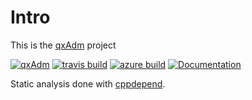 Intro
=============
This is the [qxAdm](http://kcris.github.io/qxAdm/) project

[![qxAdm](http://img.shields.io/badge/qxAdm-beta-yellow.svg)](https://kcris.github.io/qxAdm)
[![travis build](https://secure.travis-ci.org/kcris/qxAdm.png)](https://travis-ci.org/kcris/qxAdm)
[![azure build](https://dev.azure.com/kcris123/qxAdm/_apis/build/status/kcris.qxAdm?branchName=master)](https://dev.azure.com/kcris123/qxAdm/_build/latest?definitionId=1&branchName=master)
[![Documentation](https://codedocs.xyz/kcris/qxAdm.svg)](https://codedocs.xyz/kcris/qxAdm/)

Static analysis done with [cppdepend](https://www.cppdepend.com/).
